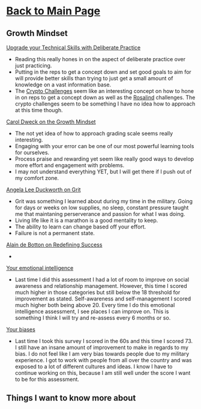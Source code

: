# [Back to Main Page](https://reecerenninger.github.io/reading-notes/)

## Growth Mindset

[Upgrade your Technical Skills with Deliberate Practice](https://web.archive.org/web/20160616225417/http://www.happybearsoftware.com/upgrade-your-technical-skills-with-deliberate-practice)

- Reading this really hones in on the aspect of deliberate practice over just practicing.  
- Putting in the reps to get a concept down and set good goals to aim for will provide better skills than trying to just get a small amount of knowledge on a vast information base.
- The [Crypto Challenges](https://web.archive.org/web/20160616225417/http://cryptopals.com/) seem like an interesting concept on how to hone in on reps to get a concept down as well as the [Rosalind](https://web.archive.org/web/20160616225417/http://rosalind.info/about/) challenges. The crypto challenges seem to be something I have no idea how to approach at this time though.

[Carol Dweck on the Growth Mindset](https://www.ted.com/talks/carol_dweck_the_power_of_believing_that_you_can_improve?language=en)

- The not yet idea of how to approach grading scale seems really interesting.
- Engaging with your error can be one of our most powerful learning tools for ourselves.
- Process praise and rewarding yet seem like really good ways to develop more effort and engagement with problems.
- I may not understand everything YET, but I will get there if I push out of my comfort zone.

[Angela Lee Duckworth on Grit](https://www.ted.com/talks/angela_lee_duckworth_grit_the_power_of_passion_and_perseverance)

- Grit was something I learned about during my time in the military. Going for days or weeks on low supplies, no sleep, constant pressure taught me that maintaning perserverance and passion for what I was doing.
- Living life like it is a marathon is a good mentality to keep.
- The ability to learn can change based off your effort.
- Failure is not a permanent state.

[Alain de Botton on Redefining Success](https://www.ted.com/talks/alain_de_botton_a_kinder_gentler_philosophy_of_success)

-

[Your emotional intelligence](https://codefellows.github.io/common_curriculum/career_coaching/201/emotional-intelligence-assessment.html)

- Last time I did this assessment I had a lot of room to improve on social awareness and relationship management.  However, this time I scored much higher in those categories but still below the 18 threshold for improvement as stated.  Self-awareness and self-management I scored much higher both being above 20.  Every time I do this emotional intelligence assessment, I see places I can improve on.  This is something I think I will try and re-assess every 6 months or so.

[Your biases](https://codefellows.github.io/common_curriculum/career_coaching/301/bias-assessment.html)

- Last time I took this survey I scored in the 60s and this time I scored 73.  I still have an insane amount of improvement to make in regards to my bias.  I do not feel like I am very bias towards people due to my military experience. I got to work with people from all over the country and was exposed to a lot of different cultures and ideas.  I know I have to continue working on this, because I am still well under the score I want to be for this assessment.

## Things I want to know more about
